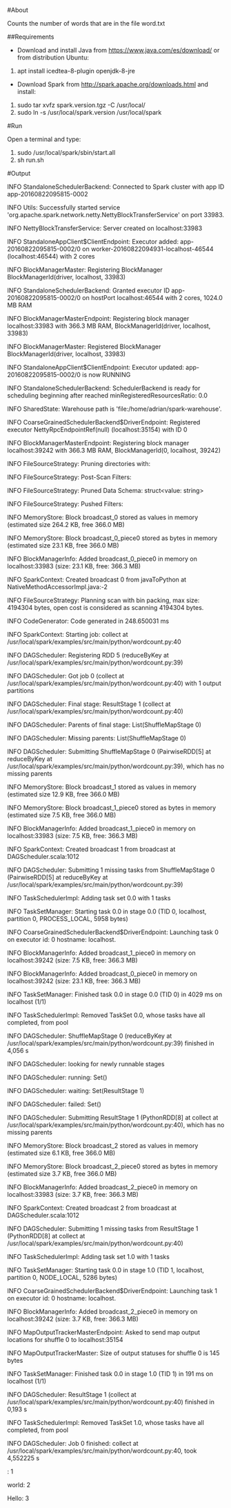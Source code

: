 #About

Counts the number of words that are in the file word.txt

##Requirements
* Download and install Java from https://www.java.com/es/download/ or from distribution Ubuntu:

1. apt install icedtea-8-plugin openjdk-8-jre

* Download Spark from http://spark.apache.org/downloads.html and install:

1. sudo tar xvfz spark.version.tgz -C   /usr/local/
2. sudo ln -s /usr/local/spark.version   /usr/local/spark

#Run

Open a terminal and type:
1. sudo /usr/local/spark/sbin/start.all
2. sh run.sh


#Output

 INFO StandaloneSchedulerBackend: Connected to Spark cluster with app ID app-20160822095815-0002

 INFO Utils: Successfully started service 'org.apache.spark.network.netty.NettyBlockTransferService' on port 33983.

 INFO NettyBlockTransferService: Server created on localhost:33983

 INFO StandaloneAppClient$ClientEndpoint: Executor added: app-20160822095815-0002/0 on worker-20160822094931-localhost-46544 (localhost:46544) with 2 cores

 INFO BlockManagerMaster: Registering BlockManager BlockManagerId(driver, localhost, 33983)

 INFO StandaloneSchedulerBackend: Granted executor ID app-20160822095815-0002/0 on hostPort localhost:46544 with 2 cores, 1024.0 MB RAM

 INFO BlockManagerMasterEndpoint: Registering block manager localhost:33983 with 366.3 MB RAM, BlockManagerId(driver, localhost, 33983)

 INFO BlockManagerMaster: Registered BlockManager BlockManagerId(driver, localhost, 33983)

 INFO StandaloneAppClient$ClientEndpoint: Executor updated: app-20160822095815-0002/0 is now RUNNING

 INFO StandaloneSchedulerBackend: SchedulerBackend is ready for scheduling beginning after reached minRegisteredResourcesRatio: 0.0

 INFO SharedState: Warehouse path is 'file:/home/adrian/spark-warehouse'.

 INFO CoarseGrainedSchedulerBackend$DriverEndpoint: Registered executor NettyRpcEndpointRef(null) (localhost:35154) with ID 0

 INFO BlockManagerMasterEndpoint: Registering block manager localhost:39242 with 366.3 MB RAM, BlockManagerId(0, localhost, 39242)

 INFO FileSourceStrategy: Pruning directories with: 

 INFO FileSourceStrategy: Post-Scan Filters: 

 INFO FileSourceStrategy: Pruned Data Schema: struct<value: string>

 INFO FileSourceStrategy: Pushed Filters: 

 INFO MemoryStore: Block broadcast_0 stored as values in memory (estimated size 264.2 KB, free 366.0 MB)

 INFO MemoryStore: Block broadcast_0_piece0 stored as bytes in memory (estimated size 23.1 KB, free 366.0 MB)

 INFO BlockManagerInfo: Added broadcast_0_piece0 in memory on localhost:33983 (size: 23.1 KB, free: 366.3 MB)

 INFO SparkContext: Created broadcast 0 from javaToPython at NativeMethodAccessorImpl.java:-2

 INFO FileSourceStrategy: Planning scan with bin packing, max size: 4194304 bytes, open cost is considered as scanning 4194304 bytes.

 INFO CodeGenerator: Code generated in 248.650031 ms

 INFO SparkContext: Starting job: collect at /usr/local/spark/examples/src/main/python/wordcount.py:40

 INFO DAGScheduler: Registering RDD 5 (reduceByKey at /usr/local/spark/examples/src/main/python/wordcount.py:39)

 INFO DAGScheduler: Got job 0 (collect at /usr/local/spark/examples/src/main/python/wordcount.py:40) with 1 output partitions

 INFO DAGScheduler: Final stage: ResultStage 1 (collect at /usr/local/spark/examples/src/main/python/wordcount.py:40)

 INFO DAGScheduler: Parents of final stage: List(ShuffleMapStage 0)

 INFO DAGScheduler: Missing parents: List(ShuffleMapStage 0)

 INFO DAGScheduler: Submitting ShuffleMapStage 0 (PairwiseRDD[5] at reduceByKey at /usr/local/spark/examples/src/main/python/wordcount.py:39), which has no missing parents

 INFO MemoryStore: Block broadcast_1 stored as values in memory (estimated size 12.9 KB, free 366.0 MB)

 INFO MemoryStore: Block broadcast_1_piece0 stored as bytes in memory (estimated size 7.5 KB, free 366.0 MB)

 INFO BlockManagerInfo: Added broadcast_1_piece0 in memory on localhost:33983 (size: 7.5 KB, free: 366.3 MB)

 INFO SparkContext: Created broadcast 1 from broadcast at DAGScheduler.scala:1012

 INFO DAGScheduler: Submitting 1 missing tasks from ShuffleMapStage 0 (PairwiseRDD[5] at reduceByKey at /usr/local/spark/examples/src/main/python/wordcount.py:39)

 INFO TaskSchedulerImpl: Adding task set 0.0 with 1 tasks

 INFO TaskSetManager: Starting task 0.0 in stage 0.0 (TID 0, localhost, partition 0, PROCESS_LOCAL, 5958 bytes)

 INFO CoarseGrainedSchedulerBackend$DriverEndpoint: Launching task 0 on executor id: 0 hostname: localhost.

 INFO BlockManagerInfo: Added broadcast_1_piece0 in memory on localhost:39242 (size: 7.5 KB, free: 366.3 MB)

 INFO BlockManagerInfo: Added broadcast_0_piece0 in memory on localhost:39242 (size: 23.1 KB, free: 366.3 MB)

 INFO TaskSetManager: Finished task 0.0 in stage 0.0 (TID 0) in 4029 ms on localhost (1/1)

 INFO TaskSchedulerImpl: Removed TaskSet 0.0, whose tasks have all completed, from pool 

 INFO DAGScheduler: ShuffleMapStage 0 (reduceByKey at /usr/local/spark/examples/src/main/python/wordcount.py:39) finished in 4,056 s

 INFO DAGScheduler: looking for newly runnable stages

 INFO DAGScheduler: running: Set()

 INFO DAGScheduler: waiting: Set(ResultStage 1)

 INFO DAGScheduler: failed: Set()

 INFO DAGScheduler: Submitting ResultStage 1 (PythonRDD[8] at collect at /usr/local/spark/examples/src/main/python/wordcount.py:40), which has no missing parents

 INFO MemoryStore: Block broadcast_2 stored as values in memory (estimated size 6.1 KB, free 366.0 MB)

 INFO MemoryStore: Block broadcast_2_piece0 stored as bytes in memory (estimated size 3.7 KB, free 366.0 MB)

 INFO BlockManagerInfo: Added broadcast_2_piece0 in memory on localhost:33983 (size: 3.7 KB, free: 366.3 MB)

 INFO SparkContext: Created broadcast 2 from broadcast at DAGScheduler.scala:1012

 INFO DAGScheduler: Submitting 1 missing tasks from ResultStage 1 (PythonRDD[8] at collect at /usr/local/spark/examples/src/main/python/wordcount.py:40)

 INFO TaskSchedulerImpl: Adding task set 1.0 with 1 tasks

 INFO TaskSetManager: Starting task 0.0 in stage 1.0 (TID 1, localhost, partition 0, NODE_LOCAL, 5286 bytes)

 INFO CoarseGrainedSchedulerBackend$DriverEndpoint: Launching task 1 on executor id: 0 hostname: localhost.

 INFO BlockManagerInfo: Added broadcast_2_piece0 in memory on localhost:39242 (size: 3.7 KB, free: 366.3 MB)

 INFO MapOutputTrackerMasterEndpoint: Asked to send map output locations for shuffle 0 to localhost:35154

 INFO MapOutputTrackerMaster: Size of output statuses for shuffle 0 is 145 bytes

 INFO TaskSetManager: Finished task 0.0 in stage 1.0 (TID 1) in 191 ms on localhost (1/1)

 INFO DAGScheduler: ResultStage 1 (collect at /usr/local/spark/examples/src/main/python/wordcount.py:40) finished in 0,193 s

 INFO TaskSchedulerImpl: Removed TaskSet 1.0, whose tasks have all completed, from pool 

 INFO DAGScheduler: Job 0 finished: collect at /usr/local/spark/examples/src/main/python/wordcount.py:40, took 4,552225 s

: 1

world: 2

Hello: 3


